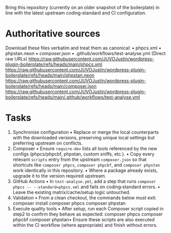 Bring this repository (currently on an older snapshot of the boilerplate) in line with the latest upstream coding‑standard and CI configuration.

# Authoritative sources
Download these files verbatim and treat them as canonical:
• phpcs.xml
• phpstan.neon
• composer.json
• .github/workflows/test-analyse.yml (Direct raw URLs)
https://raw.githubusercontent.com/JUVOJustin/wordpress-plugin-boilerplate/refs/heads/main/phpcs.xml
https://raw.githubusercontent.com/JUVOJustin/wordpress-plugin-boilerplate/refs/heads/main/phpstan.neon
https://raw.githubusercontent.com/JUVOJustin/wordpress-plugin-boilerplate/refs/heads/main/composer.json
https://raw.githubusercontent.com/JUVOJustin/wordpress-plugin-boilerplate/refs/heads/main/.github/workflows/test-analyse.yml

# Tasks
1. Synchronise configuration • Replace or merge the local counterparts with the downloaded versions, preserving unique local settings but preferring upstream on conflicts.
2. Composer • Ensure `require-dev` lists all tools referenced by the new configs (phpcs/phpcbf, phpstan, custom sniffs, etc.). • Copy every relevant `scripts` entry from the upstream `composer.json` so that shortcuts like `composer phpcs`, `composer phpcbf`, and `composer phpstan` work identically in this repository. • Where a package already exists, upgrade it to the version required upstream.
3. GitHub Actions • In `test-analyse.yml`, add a step that runs `composer phpcs -- --standard=phpcs.xml` and fails on coding‑standard errors. • Leave the existing matrix/cache/setup logic untouched.
4. Validation • From a clean checkout, the commands below must exit: composer install composer phpcs composer phpstan
5. Execute quality tools • After setup, run each Composer script copied in step2 to confirm they behave as expected: composer phpcs composer phpcbf composer phpstan• Ensure these scripts are also executed within the CI workflow (where appropriate) and finish without errors.
